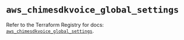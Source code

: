 # `aws_chimesdkvoice_global_settings`

Refer to the Terraform Registry for docs: [`aws_chimesdkvoice_global_settings`](https://registry.terraform.io/providers/hashicorp/aws/5.98.0/docs/resources/chimesdkvoice_global_settings).

